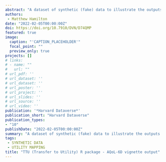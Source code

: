 ```yaml
---
abstract: "A dataset of synthetic (fake) data to illustrate the outputs of applying TTU R package methods to a synthetic dataset of AQoL-6D and mental health measures."
authors:
 - Matthew Hamilton
date: "2022-02-05T00:00:00Z"
doi: https://doi.org/10.7910/DVN/D74QMP
featured: true
image:
  caption: "'CAPTION_PLACEHOLDER'"
  focal_point: ""
  preview_only: true
projects: []
# links:
# - name: ""
#   url: ""
# url_pdf: ''
# url_dataset: ''
# url_dataset: ''
# url_poster: ''
# url_project: ''
# url_slides: ''
# url_source: ''
# url_video: '' 
publication: '*Harvard Dataverse*'
publication_short: "Harvard Dataverse"
publication_types:
- "10"
publishDate: "2022-02-05T00:00:00Z"
summary: "A dataset of synthetic (fake) data to illustrate the outputs of applying TTU R package methods to a synthetic dataset of AQoL-6D and mental health measures..."
tags:
 - SYNTHETIC DATA
 - UTILITY MAPPING
title: "TTU (Transfer to Utility) R package - AQoL-6D vignette output"
---
```

